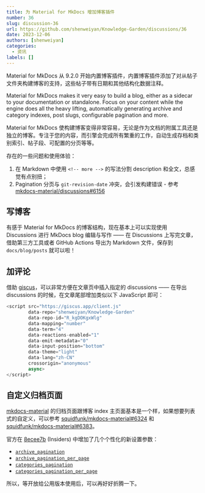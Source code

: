 ```yaml
---
title: 为 Material for MkDocs 增加博客插件
number: 36
slug: discussion-36
url: https://github.com/shenweiyan/Knowledge-Garden/discussions/36
date: 2023-12-06
authors: [shenweiyan]
categories: 
  - 资讯
labels: []
---
```


Material for MkDocs 从 9.2.0 开始内置博客插件，内置博客插件添加了对从帖子文件夹构建博客的支持，这些帖子带有日期和其他结构化数据注释。

<!-- more -->

Material for MkDocs makes it very easy to build a blog, either as a sidecar to your documentation or standalone. Focus on your content while the engine does all the heavy lifting, automatically generating archive and category indexes, post slugs, configurable pagination and more.

Material for MkDocs 使构建博客变得非常容易，无论是作为文档的附属工具还是独立的博客。专注于您的内容，而引擎会完成所有繁重的工作，自动生成存档和类别索引、帖子段、可配置的分页等等。

存在的一些问题和使用体验：

1. 在 Markdown 中使用 `<!-- more -->` 的写法分割 description 和全文，总感觉有点别扭；
2. Pagination 分页与 `git-revision-date` 冲突，会引发构建错误 - 参考 [mkdocs-material/discussions#6156](https://github.com/squidfunk/mkdocs-material/discussions/6156)

## 写博客

有感于 Material for MkDocs 的博客结构，现在基本上可以实现使用 Discussions 进行 MkDocs blog 编辑与写作 —— 在 Discussions 上写完文章，借助第三方工具或者 GitHub Actions 导出为 Markdown 文件，保存到 `docs/blog/posts` 就可以啦！

## 加评论

借助 [giscus](https://giscus.app/zh-CN)，可以非常方便在文章页中插入指定的 discussions —— 在导出 discussions 的时候，在文章尾部增加类似以下 JavaScript 即可：
```javascript
<script src="https://giscus.app/client.js"
        data-repo="shenweiyan/Knowledge-Garden"
        data-repo-id="R_kgDOKgxWlg"
        data-mapping="number"
        data-term="4"
        data-reactions-enabled="1"
        data-emit-metadata="0"
        data-input-position="bottom"
        data-theme="light"
        data-lang="zh-CN"
        crossorigin="anonymous"
        async>
</script>
```

## 自定义归档页面

[mkdocs-material](https://github.com/squidfunk/mkdocs-material) 的归档页面跟博客 index 主页面基本是一个样，如果想要列表式的自定义，可以参考 [squidfunk/mkdocs-material#6324](https://github.com/squidfunk/mkdocs-material/discussions/6324) 和 [squidfunk/mkdocs-material#6383](https://github.com/squidfunk/mkdocs-material/issues/6383)。

官方在 [8ecee7b](https://github.com/squidfunk/mkdocs-material-insiders/commit/8ecee7b9dbdc5b2a0befd043a048ad25d56c784f) (Insiders) 中增加了几个个性化的新设置参数：  
  
- [`archive_pagination`](https://squidfunk.github.io/mkdocs-material/plugins/blog/#config.archive_pagination)
- [`archive_pagination_per_page`](https://squidfunk.github.io/mkdocs-material/plugins/blog/#config.archive_pagination_per_page)
- [`categories_pagination`](https://squidfunk.github.io/mkdocs-material/plugins/blog/#config.categories_pagination)
- [`categories_pagination_per_page`](https://squidfunk.github.io/mkdocs-material/plugins/blog/#config.categories_pagination_per_page)

所以，等开放给公用版本使用后，可以再好好折腾一下。


<script src="https://giscus.app/client.js"
	data-repo="shenweiyan/Knowledge-Garden"
	data-repo-id="R_kgDOKgxWlg"
	data-mapping="number"
	data-term="36"
	data-reactions-enabled="1"
	data-emit-metadata="0"
	data-input-position="bottom"
	data-theme="light"
	data-lang="zh-CN"
	crossorigin="anonymous"
	async>
</script>
